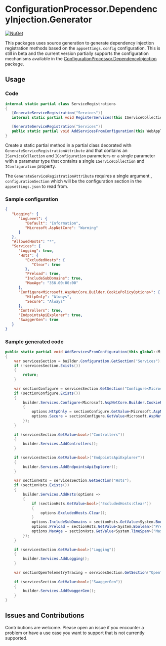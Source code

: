 # ConfigurationProcessor.DependencyInjection.Generator

[![NuGet](https://img.shields.io/nuget/v/ConfigurationProcessor.DependencyInjection.Generator.svg?label=ConfigurationProcessor.DependencyInjection.Generator)](https://www.nuget.org/packages/ConfigurationProcessor.DependencyInjection.Generator)

This packages uses source generation to generate dependency injection registration methods based on the `appsettings.config` configuration. This is still in beta and the current version partially supports the configuration mechanisms available in the [ConfigurationProcessor.DependencyInjection](https://www.nuget.org/packages/ConfigurationProcessor.DependencyInjection/) package.

## Usage

### Code

```csharp
internal static partial class ServiceRegistrations
{
   [GenerateServiceRegistration("Services")]
   internal static partial void RegisterServices(this IServiceCollection services, IConfiguration configuration);

   [GenerateServiceRegistration("Services")]
   public static partial void AddServicesFromConfiguration(this WebApplicationBuilder builder);
}
```

Create a static partial method in a partial class decorated with `GenerateServiceRegistrationAttribute` and that contains an `IServiceCollection` and `IConfiguration` parameters or a single parameter with a parameter type that contains a single `IServiceCollection` and `IConfiguration` property.


The `GenerateServiceRegistrationAttribute` requires a single argument , `configurationSection` which will be the configuration section in the `appsettings.json` to read from.

### Sample configuration

```json
{
   "Logging": {
      "LogLevel": {
         "Default": "Information",
         "Microsoft.AspNetCore": "Warning"
      }
   },
   "AllowedHosts": "*",
   "Services": {
      "Logging": true,
      "Hsts": {
         "ExcludedHosts": {
            "Clear": true
         },
         "Preload": true,
         "IncludeSubDomains": true,
         "MaxAge": "356.00:00:00"
      },
      "Configure<Microsoft.AspNetCore.Builder.CookiePolicyOptions>": {
         "HttpOnly": "Always",
         "Secure": "Always"
      },
      "Controllers": true,
      "EndpointsApiExplorer": true,
      "SwaggerGen": true
   }
}
```

### Sample generated code

```csharp
public static partial void AddServicesFromConfiguration(this global::Microsoft.AspNetCore.Builder.WebApplicationBuilder builder)
{
    var servicesSection = builder.Configuration.GetSection("Services");
    if (!servicesSection.Exists())
    {
        return;
    }
         
    var sectionConfigure = servicesSection.GetSection("Configure<Microsoft.AspNetCore.Builder.CookiePolicyOptions>");
    if (sectionConfigure.Exists())
    {
        builder.Services.Configure<Microsoft.AspNetCore.Builder.CookiePolicyOptions>(options =>
        {
            options.HttpOnly = sectionConfigure.GetValue<Microsoft.AspNetCore.CookiePolicy.HttpOnlyPolicy>("HttpOnly");
            options.Secure = sectionConfigure.GetValue<Microsoft.AspNetCore.Http.CookieSecurePolicy>("Secure");
        });
    }
         
    if (servicesSection.GetValue<bool>("Controllers"))
    {
        builder.Services.AddControllers();
    }
         
    if (servicesSection.GetValue<bool>("EndpointsApiExplorer"))
    {
        builder.Services.AddEndpointsApiExplorer();
    }
         
    var sectionHsts = servicesSection.GetSection("Hsts");
    if (sectionHsts.Exists())
    {
        builder.Services.AddHsts(options =>
        {
            if (sectionHsts.GetValue<bool>("ExcludedHosts:Clear"))
            {
                options.ExcludedHosts.Clear();
            }
            options.IncludeSubDomains = sectionHsts.GetValue<System.Boolean>("IncludeSubDomains");
            options.Preload = sectionHsts.GetValue<System.Boolean>("Preload");
            options.MaxAge = sectionHsts.GetValue<System.TimeSpan>("MaxAge");
        });
    }
         
    if (servicesSection.GetValue<bool>("Logging"))
    {
        builder.Services.AddLogging();
    }
         
    var sectionOpenTelemetryTracing = servicesSection.GetSection("OpenTelemetryTracing");
         
    if (servicesSection.GetValue<bool>("SwaggerGen"))
    {
        builder.Services.AddSwaggerGen();
    }
}
```

## Issues and Contributions
Contributions are welcome. Please open an issue if you encounter a problem or have a use case you want to support that is not currently supported.